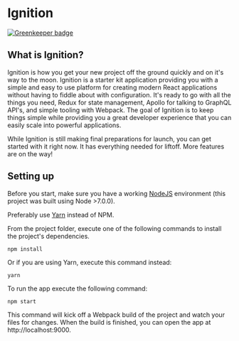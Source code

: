 # Ignition

[![Greenkeeper badge](https://badges.greenkeeper.io/Saeris/Ignition.svg)](https://greenkeeper.io/)

## What is Ignition?

Ignition is how you get your new project off the ground quickly and on it's way to the moon. Ignition is a starter kit application providing you with a simple and easy to use platform for creating modern React applications without having to fiddle about with configuration. It's ready to go with all the things you need, Redux for state management, Apollo for talking to GraphQL API's, and simple tooling with Webpack. The goal of Ignition is to keep things simple while providing you a great developer experience that you can easily scale into powerful applications.

While Ignition is still making final preparations for launch, you can get started with it right now. It has everything needed for liftoff. More features are on the way!

## Setting up

Before you start, make sure you have a working [NodeJS](http://nodejs.org/) environment (this project was built using Node >7.0.0).

Preferably use [Yarn](https://yarnpkg.com/) instead of NPM.

From the project folder, execute one of the following commands to install the project's dependencies.

```shell
npm install
```

Or if you are using Yarn, execute this command instead:

```shell
yarn
```

To run the app execute the following command:

```shell
npm start
```

This command will kick off a Webpack build of the project and watch your files for changes. When the build is finished, you can open the app at http://localhost:9000.
